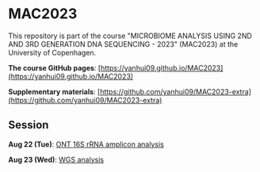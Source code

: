 # MAC2023

This repository is part of the course "MICROBIOME ANALYSIS USING 2ND AND 3RD GENERATION DNA SEQUENCING - 2023" (MAC2023) at the University of Copenhagen.

**The course GitHub pages**: [https://yanhui09.github.io/MAC2023](https://yanhui09.github.io/MAC2023)

**Supplementary materials**: [https://github.com/yanhui09/MAC2023-extra](https://github.com/yanhui09/MAC2023-extra)

## Session

**Aug 22 (Tue)**: [ONT 16S rRNA amplicon analysis](#)

**Aug 23 (Wed)**: [WGS analysis](#)